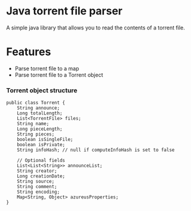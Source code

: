 # Java torrent file parser
A simple java library that allows you to read the contents of a torrent file.

# Features

- Parse torrent file to a map
- Parse torrent file to a Torrent object

### Torrent object structure

    public class Torrent {
        String announce;
        Long totalLength;
        List<TorrentFile> files;
        String name;
        Long pieceLength;
        String pieces;
        boolean isSingleFile;
        boolean isPrivate;
        String infoHash; // null if computeInfoHash is set to false
    
        // Optional fields
        List<List<String>> announceList;
        String creator;
        Long creationDate;
        String source;
        String comment;
        String encoding;
        Map<String, Object> azureusProperties;
    }